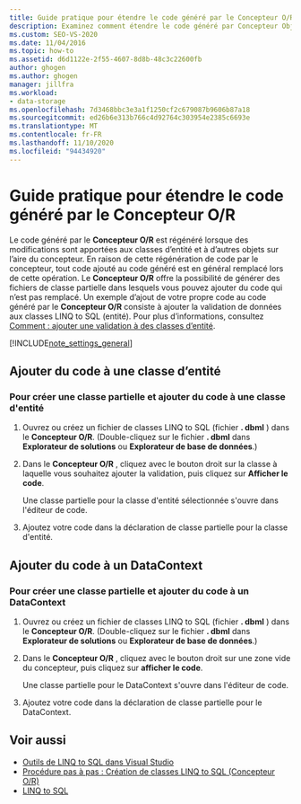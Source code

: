 ```yaml
---
title: Guide pratique pour étendre le code généré par le Concepteur O/R
description: Examinez comment étendre le code généré par Concepteur Objet Relationnel (Concepteur O/R). Ajoutez du code à une classe d’entité. Ajoutez du code à un DataContext.
ms.custom: SEO-VS-2020
ms.date: 11/04/2016
ms.topic: how-to
ms.assetid: d6d1122e-2f55-4607-8d8b-48c3c22600fb
author: ghogen
ms.author: ghogen
manager: jillfra
ms.workload:
- data-storage
ms.openlocfilehash: 7d3468bbc3e3a1f1250cf2c679087b9606b87a18
ms.sourcegitcommit: ed26b6e313b766c4d92764c303954e2385c6693e
ms.translationtype: MT
ms.contentlocale: fr-FR
ms.lasthandoff: 11/10/2020
ms.locfileid: "94434920"
---
```

# <a name="how-to-extend-code-generated-by-the-or-designer"></a>Guide pratique pour étendre le code généré par le Concepteur O/R
Le code généré par le **Concepteur O/R** est régénéré lorsque des modifications sont apportées aux classes d’entité et à d’autres objets sur l’aire du concepteur. En raison de cette régénération de code par le concepteur, tout code ajouté au code généré est en général remplacé lors de cette opération. Le **Concepteur O/R** offre la possibilité de générer des fichiers de classe partielle dans lesquels vous pouvez ajouter du code qui n’est pas remplacé. Un exemple d’ajout de votre propre code au code généré par le **Concepteur O/R** consiste à ajouter la validation de données aux classes LINQ to SQL (entité). Pour plus d’informations, consultez [Comment : ajouter une validation à des classes d’entité](../data-tools/how-to-add-validation-to-entity-classes.md).

[!INCLUDE[note_settings_general](../data-tools/includes/note_settings_general_md.md)]

## <a name="add-code-to-an-entity-class"></a>Ajouter du code à une classe d’entité

### <a name="to-create-a-partial-class-and-add-code-to-an-entity-class"></a>Pour créer une classe partielle et ajouter du code à une classe d'entité

1. Ouvrez ou créez un fichier de classes LINQ to SQL (fichier **. dbml** ) dans le **Concepteur O/R**. (Double-cliquez sur le fichier **. dbml** dans **Explorateur de solutions** ou **Explorateur de base de données**.)

2. Dans le **Concepteur O/R** , cliquez avec le bouton droit sur la classe à laquelle vous souhaitez ajouter la validation, puis cliquez sur **Afficher le code**.

     Une classe partielle pour la classe d'entité sélectionnée s'ouvre dans l'éditeur de code.

3. Ajoutez votre code dans la déclaration de classe partielle pour la classe d'entité.

## <a name="add-code-to-a-datacontext"></a>Ajouter du code à un DataContext

### <a name="to-create-a-partial-class-and-add-code-to-a-datacontext"></a>Pour créer une classe partielle et ajouter du code à un DataContext

1. Ouvrez ou créez un fichier de classes LINQ to SQL (fichier **. dbml** ) dans le **Concepteur O/R**. (Double-cliquez sur le fichier **. dbml** dans **Explorateur de solutions** ou **Explorateur de base de données**.)

2. Dans le **Concepteur O/R** , cliquez avec le bouton droit sur une zone vide du concepteur, puis cliquez sur **afficher le code**.

     Une classe partielle pour le DataContext s'ouvre dans l'éditeur de code.

3. Ajoutez votre code dans la déclaration de classe partielle pour le DataContext.

## <a name="see-also"></a>Voir aussi

- [Outils de LINQ to SQL dans Visual Studio](../data-tools/linq-to-sql-tools-in-visual-studio2.md)
- [Procédure pas à pas : Création de classes LINQ to SQL (Concepteur O/R)](how-to-create-linq-to-sql-classes-mapped-to-tables-and-views-o-r-designer.md)
- [LINQ to SQL](/dotnet/framework/data/adonet/sql/linq/index)
